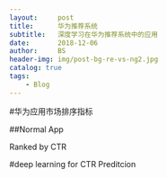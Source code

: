 ```yaml
---
layout:     post
title:      华为推荐系统
subtitle:   深度学习在华为推荐系统中的应用
date:       2018-12-06
author:     BS
header-img: img/post-bg-re-vs-ng2.jpg
catalog: true
tags:
    - Blog
---
```


#华为应用市场排序指标

##Normal App

Ranked by CTR

#deep learning for CTR Preditcion
